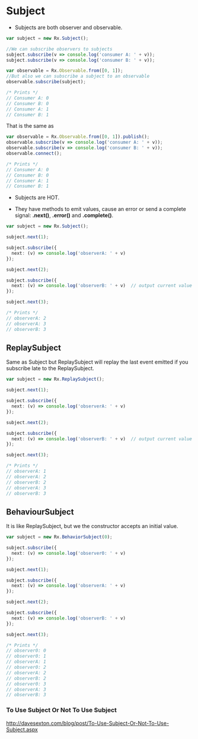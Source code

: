 # Subject

- Subjects are both observer and observable.

```ts
var subject = new Rx.Subject();

//We can subscribe observers to subjects
subject.subscribe(v => console.log('consumer A: ' + v));
subject.subscribe(v => console.log('consumer B: ' + v));

var observable = Rx.Observable.from([0, 1]);
//But also we can subscribe a subject to an observable
observable.subscribe(subject);

/* Prints */
// Consumer A: 0
// Consumer B: 0
// Consumer A: 1
// Consumer B: 1
```

That is the same as

```ts
var observable = Rx.Observable.from([0, 1]).publish();
observable.subscribe(v => console.log('consumer A: ' + v));
observable.subscribe(v => console.log('consumer B: ' + v));
observable.connect();

/* Prints */
// Consumer A: 0
// Consumer B: 0
// Consumer A: 1
// Consumer B: 1
```

- Subjects are HOT.

- They have methods to emit values, cause an error or send a complete signal: **.next()**, **.error()** and **.complete()**.

```ts
var subject = new Rx.Subject();  

subject.next(1);

subject.subscribe({
  next: (v) => console.log('observerA: ' + v)  
});

subject.next(2);

subject.subscribe({
  next: (v) => console.log('observerB: ' + v)  // output current value 2, then new values on `next` triggers
});

subject.next(3);

/* Prints */
// observerA: 2
// observerA: 3
// observerB: 3
```

## ReplaySubject

Same as Subject but ReplaySubject will replay the last event emitted if you subscribe late to the ReplaySubject.

```ts
var subject = new Rx.ReplaySubject();  

subject.next(1);

subject.subscribe({
  next: (v) => console.log('observerA: ' + v)  
});

subject.next(2);

subject.subscribe({
  next: (v) => console.log('observerB: ' + v)  // output current value 2, then new values on `next` triggers
});

subject.next(3);

/* Prints */
// observerA: 1
// observerA: 2
// observerB: 2
// observerA: 3
// observerB: 3
```

## BehaviourSubject

It is like ReplaySubject, but we the constructor accepts an initial value.

```ts
var subject = new Rx.BehaviorSubject(0);

subject.subscribe({
  next: (v) => console.log('observer0: ' + v) 
});

subject.next(1);

subject.subscribe({
  next: (v) => console.log('observerA: ' + v) 
});

subject.next(2);

subject.subscribe({
  next: (v) => console.log('observerB: ' + v) 
});

subject.next(3);

/* Prints */
// observer0: 0
// observer0: 1
// observerA: 1
// observer0: 2
// observerA: 2
// observerB: 2
// observer0: 3
// observerA: 3
// observerB: 3
```

### To Use Subject Or Not To Use Subject

http://davesexton.com/blog/post/To-Use-Subject-Or-Not-To-Use-Subject.aspx